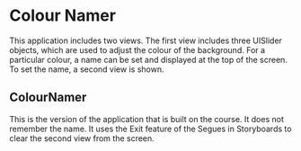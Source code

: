 Colour Namer
============
This application includes two views. The first view includes three UISlider objects, which are used to adjust the colour of the background. For a particular colour, a name can be set and displayed at the top of the screen. To set the name, a second view is shown.

ColourNamer 
-----------
This is the version of the application that is built on the course. It does not remember the name. It uses the Exit feature of the Segues in Storyboards to clear the second view from the screen.

